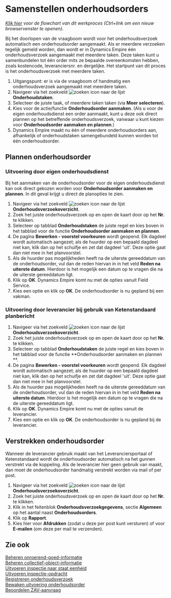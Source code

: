 # Samenstellen onderhoudsorders

*[Klik hier](https://cegeka-dsabestpracticeprocessen.mavimcloud.com//Portal/code?id=3a6&view=Chart&maximize=true) voor de flowchart van dit werkproces (Ctrl+link om een nieuw browservenster te openen).*

Bij het doorlopen van de vraagboom wordt voor het onderhoudsverzoek automatisch een onderhoudsorder aangemaakt. Als er meerdere verzoeken tegelijk gemeld worden, dan wordt er in Dynamics Empire één onderhoudsverzoek aangemaakt met meerdere taken. Deze taken kunt u samenbundelen tot één order mits ze bepaalde overeenkomsten hebben, zoals kostencode, leveranciersnr. en dergelijke. Het startpunt van dit proces is het onderhoudsverzoek met meerdere taken.

1. Uitgangspunt: er is via de vraagboom of handmatig een onderhoudsverzoek aangemaakt met meerdere taken. 
2. Navigeer via het zoekveld ![zoeken icon](/assets/images/zoeken.png "zoeken icon") naar de lijst **Onderhoudstaken**.
3. Selecteer de juiste taak, of meerdere taken taken (via **Meer selecteren**).
4. Kies voor de actie/functie **Onderhoudsorder aanmaken**. (Als u voor de eigen onderhoudsdienst een order aanmaakt, kunt u deze ook direct plannen op het betreffende onderhoudsverzoek, vanwaar u kunt kiezen voor **Onderhoudsorder aanmaken en plannen**.)
5. Dynamics Empire maakt nu één of meerdere onderhoudsorders aan, afhankelijk of onderhoudstaken samengebundeld kunnen worden tot één onderhoudsorder. 

## Plannen onderhoudsorder

### Uitvoering door eigen onderhoudsdienst

Bij het aanmaken van de onderhoudsorder voor de eigen onderhoudsdienst kan ook direct gekozen worden voor **Onderhoudsorder aanmaken en plannen**. In dit geval krijgt u direct de planopties te zien. 

1. Navigeer via het zoekveld ![zoeken icon](/assets/images/zoeken.png "zoeken icon") naar de lijst **Onderhoudsverzoekoverzicht**. 
2. Zoek het juiste onderhoudsverzoek op en open de kaart door op het **Nr.** te klikken. 
3. Selecteer op tabblad **Onderhoudstaken** de juiste regel en kies boven in het tabblad voor de functie **Onderhoudsorder aanmaken en plannen**.
4. De pagina **Bewerken - voorstel voorkeuren** wordt geopend. Elk dagdeel wordt automatisch aangezet; als de huurder op een bepaald dagdeel niet kan, klik dan op het schuifje en zet dat dagdeel 'uit'. Deze optie gaat dan niet mee in het planvoorstel.
5. Als de huurder pas mogelijkheden heeft na de uiterste gereeddatum van de onderhoudsorder, vul dan de reden hiervan in in het veld **Reden na uiterste datum**. Hierdoor is het mogelijk een datum op te vragen die na de uiterste gereeddatum ligt.
6. Klik op **OK**. Dynamics Empire komt nu met de opties vanuit Field Service.
7. Kies een optie en klik op **OK**. De onderhoudsorder is nu gepland bij een vakman. 

### Uitvoering door leverancier bij gebruik van Ketenstandaard planbericht

1. Navigeer via het zoekveld ![zoeken icon](/assets/images/zoeken.png "zoeken icon") naar de lijst **Onderhoudsverzoekoverzicht**. 
2. Zoek het juiste onderhoudsverzoek op en open de kaart door op het **Nr.** te klikken. 
3. Selecteer op tabblad **Onderhoudstaken** de juiste regel en kies boven in het tabblad voor de functie **Onderhoudsorder aanmaken en plannen **.
4. De pagina **Bewerken - voorstel voorkeuren** wordt geopend. Elk dagdeel wordt automatisch aangezet; als de huurder op een bepaald dagdeel niet kan, klik dan op het schuifje en zet dat dagdeel 'uit'. Deze optie gaat dan niet mee in het planvoorstel.
5. Als de huurder pas mogelijkheden heeft na de uiterste gereeddatum van de onderhoudsorder, vul dan de reden hiervan in in het veld **Reden na uiterste datum**. Hierdoor is het mogelijk een datum op te vragen die na de uiterste gereeddatum ligt.
6. Klik op **OK**. Dynamics Empire komt nu met de opties vanuit de leverancier.
7. Kies een optie en klik op **OK**. De onderhoudsorder is nu gepland bij de leverancier. 

## Verstrekken onderhoudsorder

Wanneer de leverancier gebruik maakt van het Leveranciersportaal of Ketenstandaard wordt de onderhoudsorder automatisch na het gunnen verstrekt via de koppeling. Als de leverancier hier geen gebruik van maakt, dan moet de onderhoudsorder handmatig verstrekt worden via mail of per post. 

1. Navigeer via het zoekveld ![zoeken icon](/assets/images/zoeken.png "zoeken icon") naar de lijst **Onderhoudsverzoekoverzicht**. 
2. Zoek het juiste onderhoudsverzoek op en open de kaart door op het **Nr.** te klikken. 
3. Klik in het feitenblok **Onderhoudsverzoekgegevens**, sectie **Algemeen** op het aantal naast **Onderhoudsorders**.
4. Klik op **Rapport**.
5. Kies hier voor **Afdrukken** (zodat u deze per post kunt versturen) of voor **E-mailen** (om deze per mail te verzenden). 

## Zie ook

[Beheren onroerend-goed-informatie](../beheren-onroerend-goed-informatie/)  
[Beheren collectief-object-informatie](../beheren-collectief-object-informatie/)  
[Uitvoeren inspectie naar staat eenheid](../uitvoeren-inspectie-naar-staat-eenheid/)  
[Uitvoeren inspectie-opdracht](../uitvoeren-inspectie-opdracht/)  
[Registreren onderhoudsverzoek](../registreren-onderhoudsverzoek/)  
[Bewaken uitvoering onderhoudsorder](../bewaken-uitvoering-onderhoudsorder/)  
[Beoordelen ZAV-aanvraag](../beoordelen-zav-aanvraag/)  
